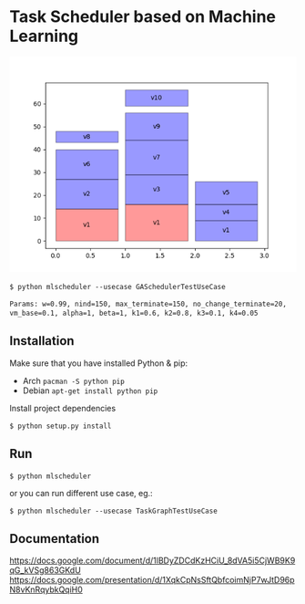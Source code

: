 # Task Scheduler based on Machine Learning

![Example output](docs/example.png)
```
$ python mlscheduler --usecase GASchedulerTestUseCase
```

```
Params: w=0.99, nind=150, max_terminate=150, no_change_terminate=20, vm_base=0.1, alpha=1, beta=1, k1=0.6, k2=0.8, k3=0.1, k4=0.05
```

## Installation
Make sure that you have installed Python & pip:  
- Arch `pacman -S python pip`  
- Debian `apt-get install python pip`  

Install project dependencies  
```
$ python setup.py install
```

## Run
```
$ python mlscheduler
```  
or you can run different use case, eg.:  
```
$ python mlscheduler --usecase TaskGraphTestUseCase
```

## Documentation
https://docs.google.com/document/d/1lBDyZDCdKzHCiU_8dVA5i5CjWB9K9qG_kVSg863GKdU  
https://docs.google.com/presentation/d/1XqkCpNsSftQbfcoimNjP7wJtD96pN8vKnRqybkQqiH0